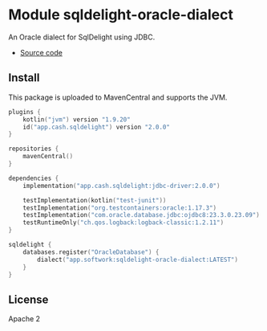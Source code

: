 # Module sqldelight-oracle-dialect

An Oracle dialect for SqlDelight using JDBC.

- [Source code](https://github.com/hfhbd/sqldelight-oracle-dialect)

## Install

This package is uploaded to MavenCentral and supports the JVM.


````kotlin
plugins {
    kotlin("jvm") version "1.9.20"
    id("app.cash.sqldelight") version "2.0.0"
}

repositories {
    mavenCentral()
}

dependencies {
    implementation("app.cash.sqldelight:jdbc-driver:2.0.0")

    testImplementation(kotlin("test-junit"))
    testImplementation("org.testcontainers:oracle:1.17.3")
    testImplementation("com.oracle.database.jdbc:ojdbc8:23.3.0.23.09")
    testRuntimeOnly("ch.qos.logback:logback-classic:1.2.11")
}

sqldelight {
    databases.register("OracleDatabase") {
        dialect("app.softwork:sqldelight-oracle-dialect:LATEST")
    }
}
````

## License

Apache 2
